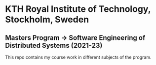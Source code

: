 # KTH Royal Institute of Technology, Stockholm, Sweden

## Masters Program -> Software Engineering of Distributed Systems (2021-23)

This repo contains my course work in different subjects of the program.
